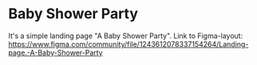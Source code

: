 # Baby Shower Party
It's a simple landing page "A Baby Shower Party". 
Link to Figma-layout:  https://www.figma.com/community/file/1243612078337154264/Landing-page.-A-Baby-Shower-Party
